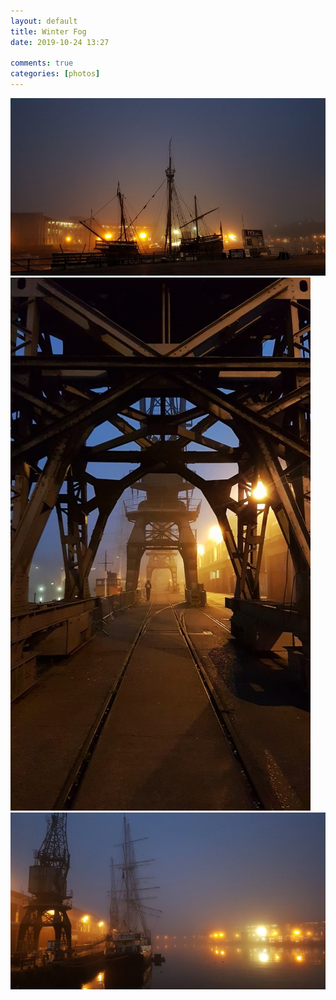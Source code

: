 ```yaml
---  
layout: default  
title: Winter Fog  
date: 2019-10-24 13:27  
  
comments: true  
categories: [photos]  
---  
```

<img src="/assets/images/articles/fog1.jpg" class="responsive"><br>
<img src="/assets/images/articles/fog2.jpg" class="responsive"><br>
<img src="/assets/images/articles/fog3.jpg" class="responsive"><br>

